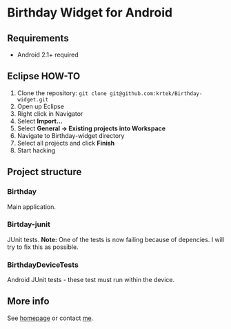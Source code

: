 # Birthday Widget for Android

## Requirements
* Android 2.1+ required

## Eclipse HOW-TO
1. Clone the repository:
`git clone git@github.com:krtek/Birthday-widget.git`
2. Open up Eclipse
3. Right click in Navigator
4. Select **Import...**
5. Select **General -> Existing projects into Workspace**
6. Navigate to Birthday-widget directory
7. Select all projects and click **Finish**
8. Start hacking

## Project structure
### Birthday
Main application.
### Birtday-junit
JUnit tests.
**Note:** One of the tests is now failing because of depencies. I will try to fix this as possible.
### BirthdayDeviceTests
Android JUnit tests - these test must run within the device.

## More info
See [homepage](http://www.krtinec.cz/Home/bdwidget) or contact [me](mailto:lukas.marek@gmail.com).